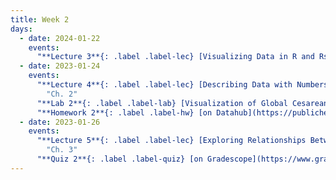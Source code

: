 ```yaml
---
title: Week 2
days:
  - date: 2024-01-22
    events:
      "**Lecture 3**{: .label .label-lec} [Visualizing Data in R and Rstudio (ggplot2)](https://ph142-ucb.github.io/sp24/src/lec/l03-visualizing-data.pdf) [(Recording)](https://bcourses.berkeley.edu/courses/1532521/pages/lecture-3) ":
  - date: 2023-01-24
    events:
      "**Lecture 4**{: .label .label-lec} [Describing Data with Numbers](https://ph142-ucb.github.io/sp24/src/lec/l04-describing-data-with-numbers.pdf) [(Recording)](https://bcourses.berkeley.edu/courses/1532521/pages/lecture-4)":
        "Ch. 2"
      "**Lab 2**{: .label .label-lab} [Visualization of Global Cesarean Delivery Rates](https://publichealth.datahub.berkeley.edu/hub/user-redirect/git-pull?repo=https%3A%2F%2Fgithub.com%2Fph142-ucb%2Fph142-sp24&urlpath=rstudio%2F&branch=main) (Due Jan. 30th)":
      "**Homework 2**{: .label .label-hw} [on Datahub](https://publichealth.datahub.berkeley.edu/hub/user-redirect/git-pull?repo=https%3A%2F%2Fgithub.com%2Fph142-ucb%2Fph142-sp24&urlpath=rstudio%2F&branch=main) [Solutions](https://ph142-ucb.github.io/sp24/src/hw-sol/hw02-sol.pdf)":
  - date: 2023-01-26
    events:
      "**Lecture 5**{: .label .label-lec} [Exploring Relationships Between Two Variables](https://ph142-ucb.github.io/sp24/src/lec/l05-relationships-between-two-variables.pdf)[(Recording)](https://bcourses.berkeley.edu/courses/1532521/pages/lecture-5)": 
        "Ch. 3"
      "**Quiz 2**{: .label .label-quiz} [on Gradescope](https://www.gradescope.com/courses/704333) (Due Jan. 27, 12PM noon PST)":
---
```



